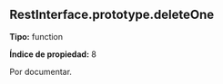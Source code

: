 ## RestInterface.prototype.deleteOne

**Tipo:** function

**Índice de propiedad:** 8

Por documentar.



